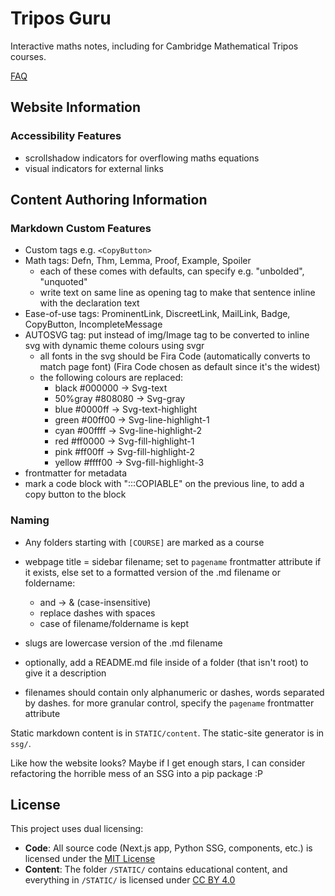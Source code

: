 # Tripos Guru

Interactive maths notes, including for Cambridge Mathematical Tripos courses.

[FAQ](https://tripos.guru/#faq)

## Website Information

### Accessibility Features
- scrollshadow indicators for overflowing maths equations
- visual indicators for external links

## Content Authoring Information

### Markdown Custom Features

- Custom tags e.g. `<CopyButton>`
- Math tags: Defn, Thm, Lemma, Proof, Example, Spoiler
    - each of these comes with defaults, can specify e.g. "unbolded", "unquoted"
    - write text on same line as opening tag to make that sentence inline with the declaration text
- Ease-of-use tags: ProminentLink, DiscreetLink, MailLink, Badge, CopyButton, IncompleteMessage
- AUTOSVG tag: put instead of img/Image tag to be converted to inline svg with dynamic theme colours using svgr
    - all fonts in the svg should be Fira Code (automatically converts to match page font) (Fira Code chosen as default since it's the widest)
    - the following colours are replaced:
        - black   #000000 -> Svg-text
        - 50%gray #808080 -> Svg-gray
        - blue    #0000ff -> Svg-text-highlight
        - green   #00ff00 -> Svg-line-highlight-1
        - cyan    #00ffff -> Svg-line-highlight-2
        - red     #ff0000 -> Svg-fill-highlight-1
        - pink    #ff00ff -> Svg-fill-highlight-2
        - yellow  #ffff00 -> Svg-fill-highlight-3
- frontmatter for metadata
- mark a code block with ":::COPIABLE" on the previous line, to add a copy button to the block

### Naming

- Any folders starting with `[COURSE]` are marked as a course

- webpage title = sidebar filename; set to `pagename` frontmatter attribute if it exists, else set to a formatted version of the .md filename or foldername:
    - and -> & (case-insensitive)
    - replace dashes with spaces
    - case of filename/foldername is kept

- slugs are lowercase version of the .md filename

- optionally, add a README.md file inside of a folder (that isn't root) to give it a description

- filenames should contain only alphanumeric or dashes, words separated by dashes. for more granular control, specify the `pagename` frontmatter attribute

Static markdown content is in `STATIC/content`. The static-site generator is in `ssg/`.

Like how the website looks? Maybe if I get enough stars, I can consider refactoring the horrible mess of an SSG into a pip package :P

## License

This project uses dual licensing:

- **Code**: All source code (Next.js app, Python SSG, components, etc.) is licensed under the [MIT License](LICENSE)
- **Content**: The folder `/STATIC/` contains educational content, and everything in `/STATIC/` is licensed under [CC BY 4.0](LICENSE-CONTENT)
